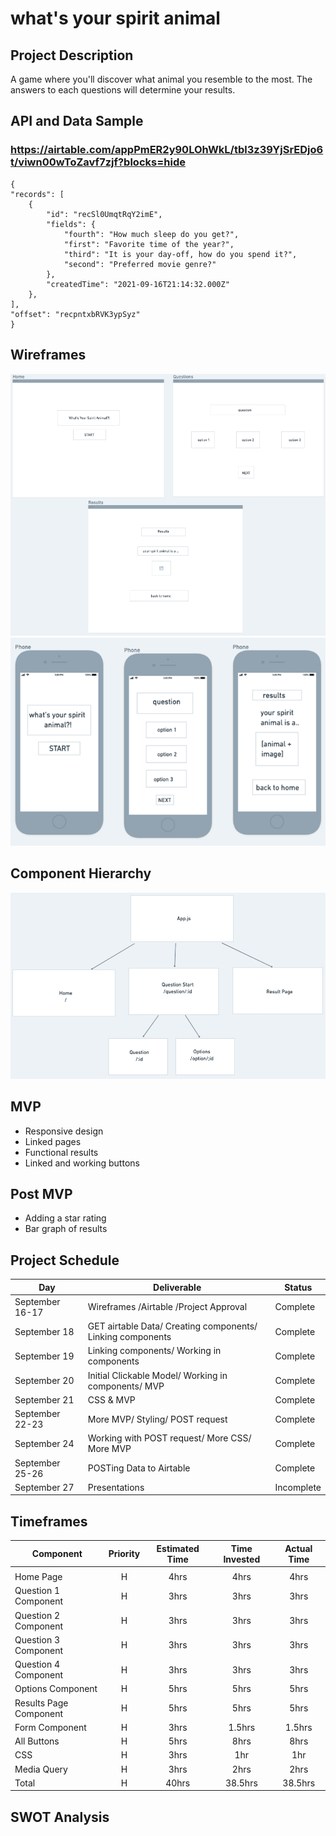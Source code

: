 # what's your spirit animal

## Project Description

A game where you'll discover what animal you resemble to the most. The answers to each questions will determine your results.

## API and Data Sample

### https://airtable.com/appPmER2y90LOhWkL/tbl3z39YjSrEDjo6t/viwn00wToZavf7zjf?blocks=hide

    {
    "records": [
        {
            "id": "recSl0UmqtRqY2imE",
            "fields": {
                "fourth": "How much sleep do you get?",
                "first": "Favorite time of the year?",
                "third": "It is your day-off, how do you spend it?",
                "second": "Preferred movie genre?"
            },
            "createdTime": "2021-09-16T21:14:32.000Z"
        },
    ],
    "offset": "recpntxbRVK3ypSyz"
    }

## Wireframes

![](images/windowsmodel.png)
![](images/phonemodel.png)

## Component Hierarchy

![](images/hierarchy.png)

## MVP

- Responsive design
- Linked pages
- Functional results
- Linked and working buttons

## Post MVP

- Adding a star rating
- Bar graph of results

## Project Schedule

| Day             | Deliverable                                                | Status     |
| --------------- | ---------------------------------------------------------- | ---------- |
| September 16-17 | Wireframes /Airtable /Project Approval                     | Complete   |
| September 18    | GET airtable Data/ Creating components/ Linking components | Complete   |
| September 19    | Linking components/ Working in components                  | Complete   |
| September 20    | Initial Clickable Model/ Working in components/ MVP        | Complete   |
| September 21    | CSS & MVP                                                  | Complete   |
| September 22-23 | More MVP/ Styling/ POST request                            | Complete   |
| September 24    | Working with POST request/ More CSS/ More MVP              | Complete   |
| September 25-26 | POSTing Data to Airtable                                   | Complete   |
| September 27    | Presentations                                              | Incomplete |

## Timeframes

| Component              | Priority | Estimated Time | Time Invested | Actual Time |
| ---------------------- | :------: | :------------: | :-----------: | :---------: |
|                        |          |                |               |             |
| Home Page              |    H     |      4hrs      |     4hrs      |    4hrs     |
| Question 1 Component   |    H     |      3hrs      |     3hrs      |    3hrs     |
| Question 2 Component   |    H     |      3hrs      |     3hrs      |    3hrs     |
| Question 3 Component   |    H     |      3hrs      |     3hrs      |    3hrs     |
| Question 4 Component   |    H     |      3hrs      |     3hrs      |    3hrs     |
| Options Component      |    H     |      5hrs      |     5hrs      |    5hrs     |
| Results Page Component |    H     |      5hrs      |     5hrs      |    5hrs     |
| Form Component         |    H     |      3hrs      |    1.5hrs     |   1.5hrs    |
| All Buttons            |    H     |      5hrs      |     8hrs      |    8hrs     |
| CSS                    |    H     |      3hrs      |      1hr      |     1hr     |
| Media Query            |    H     |      3hrs      |     2hrs      |    2hrs     |
| Total                  |    H     |     40hrs      |    38.5hrs    |   38.5hrs   |

## SWOT Analysis

